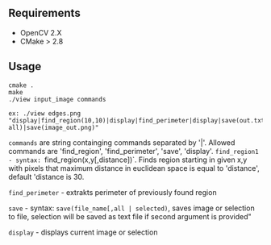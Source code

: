


## Requirements
- OpenCV 2.X
- CMake > 2.8

## Usage
    cmake .
    make
    ./view input_image commands

    ex: ./view edges.png "display|find_region(10,10)|display|find_perimeter|display|save(out.txt, all)|save(image_out.png)"
    
`commands` are string containging commands separated by '|'.
Allowed commands are 'find_region', 'find_perimeter', 'save', 'display'. 
`find_region1 - syntax: `find_region(x,y[,distance])`. Finds region starting in given x,y with pixels that maximum distance in euclidean space is equal to 'distance', default 'distance is 30. 

`find_perimeter` - extrakts perimeter of previously found region

`save` - syntax: `save(file_name[,all | selected)`, saves image or selection to file, selection will be saved as text file if second argument is provided"

`display` - displays current image or selection
